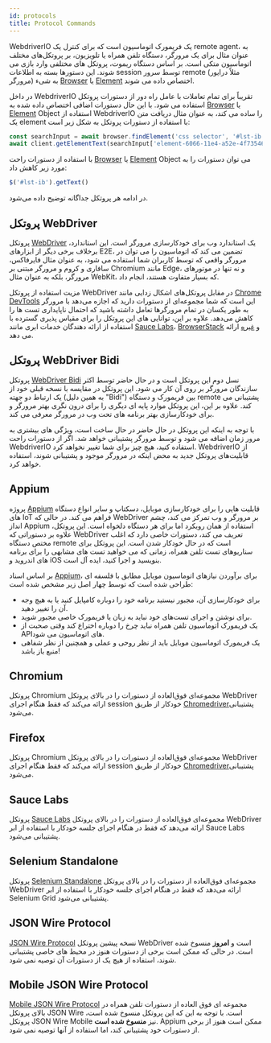 ```yaml
---
id: protocols
title: Protocol Commands
---
```


WebdriverIO یک فریمورک اتوماسیون است که برای کنترل یک remote agent، به عنوان مثال برای یک مرورگر، دستگاه تلفن همراه یا تلویزیون، بر پروتکل‌های مختلف اتوماسیون متکی است. بر اساس دستگاه ریموت، پروتکل های مختلفی وارد بازی می شوند. این دستورها بسته به اطلاعات session توسط سرور remote (مثلاً درایور مرورگر) به شیء [Browser](/docs/api/browser) یا [Element](/docs/api/element) اختصاص داده می شوند.

در داخل WebdriverIO تقریباً برای تمام تعاملات با عامل راه دور از دستورات پروتکل استفاده می شود. با این حال دستورات اضافی اختصاص داده شده به [Browser](/docs/api/browser) یا [Element](/docs/api/element) Object استفاده از WebdriverIO را ساده می کند، به عنوان مثال دریافت متن یک element با استفاده از دستورات پروتکل به شکل زیر است:

```js
const searchInput = await browser.findElement('css selector', '#lst-ib')
await client.getElementText(searchInput['element-6066-11e4-a52e-4f735466cecf'])
```

با استفاده از دستورات راحت [Browser](/docs/api/browser) یا [Element](/docs/api/element) Object می توان دستورات را به مورد زیر کاهش داد:

```js
$('#lst-ib').getText()
```

در ادامه هر پروتکل جداگانه توضیح داده می‌شود.

## پروتکل WebDriver

پروتکل [WebDriver](https://w3c.github.io/webdriver/#elements) یک استاندارد وب برای خودکارسازی مرورگر است. این استاندارد، برخلاف برخی دیگر از ابزارهای E2E، تضمین می کند که اتوماسیون را می توان در مرورگر واقعی که توسط کاربران شما استفاده می شود، به عنوان مثال فایرفاکس، سافاری و کروم و مرورگر مبتنی بر Chromium مانند Edge، و نه تنها در موتورهای مرورگر، بلکه به عنوان مثال WebKit، که بسیار متفاوت هستند، انجام داد.

مزیت استفاده از پروتکل WebDriver در مقابل پروتکل‌های اشکال زدایی مانند [Chrome DevTools](https://w3c.github.io/webdriver/#elements) این است که شما مجموعه‌ای از دستورات دارید که اجازه می‌دهد با مرورگر به طور یکسان در تمام مرورگرها تعامل داشته باشید که احتمال ناپایداری تست ها را کاهش می‌دهد. علاوه بر این، توانایی های این پروتکل را برای مقیاس پذیری گسترده با استفاده از ارائه دهندگان خدمات ابری مانند [Sauce Labs](https://saucelabs.com/)، [BrowserStack](https://www.browserstack.com/) و [غیره](https://github.com/christian-bromann/awesome-selenium#cloud-services) ارائه می دهد.

## پروتکل WebDriver Bidi

پروتکل [WebDriver Bidi](https://w3c.github.io/webdriver-bidi/) نسل دوم این پروتکل است و در حال حاضر توسط اکثر سازندگان مرورگر بر روی آن کار می شود. این پروتکل در مقایسه با نسخه قبلی خود از یک ارتباط دو جهته (به همین دلیل "Bidi") بین فریمورک و دستگاه remote پشتیبانی می کند. علاوه بر این، این پروتکل موارد پایه ای دیگری را برای درون نگری بهتر مرورگر و برای خودکارسازی بهتر برنامه های تحت وب در مرورگر معرفی می کند.

با توجه به اینکه این پروتکل در حال حاضر در حال ساخت است، ویژگی های بیشتری به مرور زمان اضافه می شود و توسط مرورگر پشتیبانی خواهد شد. اگر از دستورات راحت WebdriverIO استفاده کنید، هیچ چیز برای شما تغییر نخواهد کرد. WebdriverIO از قابلیت‌های پروتکل جدید به محض اینکه در مرورگر موجود و پشتیبانی شوند، استفاده خواهد کرد.

## Appium

پروژه [Appium](https://appium.io/) قابلیت هایی را برای خودکارسازی موبایل، دسکتاپ و سایر انواع دستگاه های IoT فراهم می کند. در حالی که WebDriver بر مرورگر و وب تمرکز می کند، چشم انداز Appium استفاده از همان رویکرد اما برای هر دستگاه دلخواه است. این پروتکل، علاوه بر دستوراتی که WebDriver تعریف می کند، دستورات خاصی دارد که اغلب مختص دستگاه remote است که در حال خودکار شدن است. این پروتکل برای سناریوهای تست تلفن همراه، زمانی که می خواهید تست های مشابهی را برای برنامه های اندروید و iOS بنویسید و اجرا کنید، ایده آل است.

بر اساس اسناد [Appium](https://appium.github.io/appium.io/docs/en/about-appium/intro/?lang=en)، برای برآوردن نیازهای اتوماسیون موبایل مطابق با فلسفه ای طراحی شده است که توسط چهار اصل زیر مشخص شده است:

- برای خودکارسازی آن، مجبور نیستید برنامه خود را دوباره کامپایل کنید یا به هیچ وجه آن را تغییر دهید.
- برای نوشتن و اجرای تست‌های خود نباید به زبان یا فریمورک خاصی مجبور شوید.
- یک فریمورک اتوماسیون تلفن همراه نباید چرخ را دوباره اختراع کند وقتی صحبت از APIهای اتوماسیون می شود.
- یک فریمورک اتوماسیون موبایل باید از نظر روحی و عملی و همچنین از نظر شفاهی منبع باز باشد!

## Chromium

پروتکل Chromium مجموعه‌ای فوق‌العاده از دستورات را در بالای پروتکل WebDriver ارائه می‌کند که فقط هنگام اجرای session خودکار از طریق [Chromedriver](https://chromedriver.chromium.org/chromedriver-canary)پشتیبانی می‌شود.

## Firefox

پروتکل Chromium مجموعه‌ای فوق‌العاده از دستورات را در بالای پروتکل WebDriver ارائه می‌کند که فقط هنگام اجرای session خودکار از طریق [Chromedriver](https://github.com/mozilla/geckodriver)پشتیبانی می‌شود.

## Sauce Labs

پروتکل [Sauce Labs](https://saucelabs.com/) مجموعه‌ای فوق‌العاده از دستورات را در بالای پروتکل WebDriver ارائه می‌دهد که فقط در هنگام اجرای جلسه خودکار با استفاده از ابر Sauce Labs پشتیبانی می‌شود.

## Selenium Standalone

پروتکل [Selenium Standalone](https://www.selenium.dev/documentation/grid/advanced_features/endpoints/) مجموعه‌ای فوق‌العاده از دستورات را در بالای پروتکل WebDriver ارائه می‌دهد که فقط در هنگام اجرای جلسه خودکار با استفاده از ابر Selenium Grid پشتیبانی می‌شود.

## JSON Wire Protocol

[JSON Wire Protocol](https://www.selenium.dev/documentation/legacy/json_wire_protocol/) نسخه پیشین پروتکل WebDriver است و __امروز__ منسوخ شده است. در حالی که ممکن است برخی از دستورات هنوز در محیط های خاصی پشتیبانی شوند، استفاده از هیچ یک از دستورات آن توصیه نمی شود.

## Mobile JSON Wire Protocol

[Mobile JSON Wire Protocol](https://github.com/SeleniumHQ/mobile-spec/blob/master/spec-draft.md) مجموعه ای فوق العاده از دستورات تلفن همراه در بالای پروتکل JSON Wire است. با توجه به این که این پروتکل منسوخ شده است، پروتکل JSON Wire Mobile نیز __منسوخ شده است__. Appium ممکن است هنوز از برخی از دستورات خود پشتیبانی کند، اما استفاده از آنها توصیه نمی شود.
